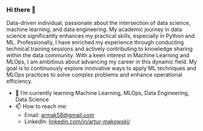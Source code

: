### Hi there 👋

Data-driven individual, passionate about the intersection of data science, machine learning, and data
engineering. My academic journey in data science significantly enhances my practical skills, especially in
Python and ML. Professionally, I have enriched my experience through conducting technical training
sessions and actively contributing to knowledge sharing within the data community. With a keen interest in Machine Learning and MLOps, I am ambitious about advancing my career in this dynamic field. My goal is to continuously explore innovative ways to apply ML techniques and MLOps practices to solve complex
problems and enhance operational efficiency.

- 🌱 I’m currently learning Machine Learning, MLOps, Data Engineering, Data Science
- 📫 How to reach me:
  - Email: armak58@gmail.com
  - LinkedIn: [linkedin.com/in/artur-makowski/](https://www.linkedin.com/in/artur-makowski/)
